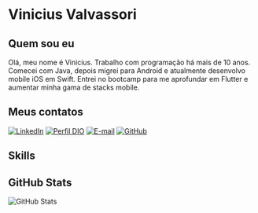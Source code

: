 
# Vinicius Valvassori

## Quem sou eu

Olá, meu nome é Vinicius. Trabalho com programação há mais de 10 anos. Comecei com Java, depois migrei para Android e atualmente desenvolvo mobile iOS em Swift. Entrei no bootcamp para me aprofundar em Flutter e aumentar minha gama de stacks mobile.

## Meus contatos

[![LinkedIn](https://img.shields.io/badge/LinkedIn-000?style=for-the-badge&logo=linkedin&logoColor=0E76A8)](https://www.linkedin.com/in/viniciusvalvassori/)
[![Perfil DIO](https://img.shields.io/badge/-Meu%20Perfil%20na%20DIO-30A3DC?style=for-the-badge)](https://web.dio.me/users/vinicius_ov)
[![E-mail](https://img.shields.io/badge/-Email-000?style=for-the-badge&logo=microsoft-outlook&logoColor=E94D5F)](mailto:vinicius.ov@gmail.com)
[![GitHub](https://img.shields.io/badge/GitHub-000?style=for-the-badge&logo=github&logoColor=fff)](https://github.com/vinicius-ov/)

## Skills

## GitHub Stats

![GitHub Stats](https://github-readme-stats.vercel.app/api?username=vinicius-ov&show_icons=true&theme=vision-friendly-dark)